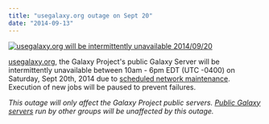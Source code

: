 ```yaml
---
title: "usegalaxy.org outage on Sept 20"
date: "2014-09-13"
---
```

<div class='right'><a href='http://usegalaxy.org'><img src="/images/logos/UseGalaxyOrgLogoShadow200.png" alt="usegalaxy.org will be intermittently unavailable 2014/09/20"  /></a></div>

[usegalaxy.org](http://usegalaxy.org/), the Galaxy Project's public Galaxy Server will be intermittently unavailable between 10am - 6pm EDT (UTC -0400) on Saturday, Sept 20th, 2014 due to [scheduled network maintenance](https://portal.tacc.utexas.edu/user-news/-/news/101651). Execution of new jobs will be paused to prevent failures.

*This outage will only affect the Galaxy Project public servers.  [Public Galaxy servers](/use/) run by other groups will be unaffected by this outage.*
